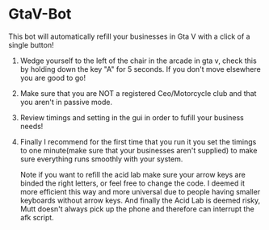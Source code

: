 # GtaV-Bot

This bot will automatically refill your businesses in Gta V with a click of a single button!

1. Wedge yourself to the left of the chair in the arcade in gta v, check this by holding down the key "A" for 5 seconds. If you don't move elsewhere you are good to go!
2. Make sure that you are NOT a registered Ceo/Motorcycle club and that you aren't in passive mode.
3. Review timings and setting in the gui in order to fufill your business needs!
4. Finally I recommend for the first time that you run it you set the timings to one minute(make sure that your businesses aren't supplied) to make sure everything runs smoothly with your system. 

   Note if you want to refill the acid lab make sure your arrow keys are binded the right letters, or feel free to change the code. I deemed it more efficient this way and more universal due to people having
   smaller keyboards without arrow keys. And finally the Acid Lab is deemed risky, Mutt doesn't always pick up the phone and therefore can interrupt the afk script. 
